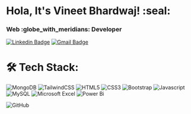<h1>Hola, It's Vineet Bhardwaj! :seal:</h1>
<h3> Web :globe_with_meridians: Developer </h3>

[![Linkedin Badge](https://img.shields.io/badge/-Vineet_Bhardwaj-blue?style=flat-square&logo=Linkedin&logoColor=white&link=https://www.linkedin.com/in/vineet-bhardwaj-a13151356/)](https://www.linkedin.com/in/vineet-bhardwaj-a13151356/) [![Gmail Badge](https://img.shields.io/badge/-bhardwajnirmala48@gmail.com-c14438?style=flat-square&logo=Gmail&logoColor=white&link=mailto:bhardwajvineet353@gmail.com)](mailto:bhardwajvineet353@gmail.com)


# 🛠 Tech Stack:

![MongoDB](https://img.shields.io/badge/MongoDB-%234ea94b.svg?style=for-the-badge&logo=mongodb&logoColor=white)
![TailwindCSS](https://img.shields.io/badge/tailwindcss-%2338B2AC.svg?style=for-the-badge&logo=tailwind-css&logoColor=white)
![HTML5](https://img.shields.io/badge/HTML5-E34F26?style=for-the-badge&logo=html5&logoColor=white)
![CSS3](https://img.shields.io/badge/CSS3-1572B6?style=for-the-badge&logo=css3&logoColor=white)
![Bootstrap](https://img.shields.io/badge/bootstrap-%238511FA.svg?style=for-the-badge&logo=bootstrap&logoColor=white)
![Javascript](https://img.shields.io/badge/JavaScript-323330?style=for-the-badge&logo=javascript&logoColor=F7DF1E)
![MySQL](https://img.shields.io/badge/mysql-4479A1.svg?style=for-the-badge&logo=mysql&logoColor=white)
![Microsoft Excel](https://img.shields.io/badge/Microsoft_Excel-217346?style=for-the-badge&logo=microsoft-excel&logoColor=white)
![Power Bi](https://img.shields.io/badge/power_bi-F2C811?style=for-the-badge&logo=powerbi&logoColor=black)

![GitHub](https://img.shields.io/badge/GitHub-100000?style=for-the-badge&logo=github&logoColor=white)

